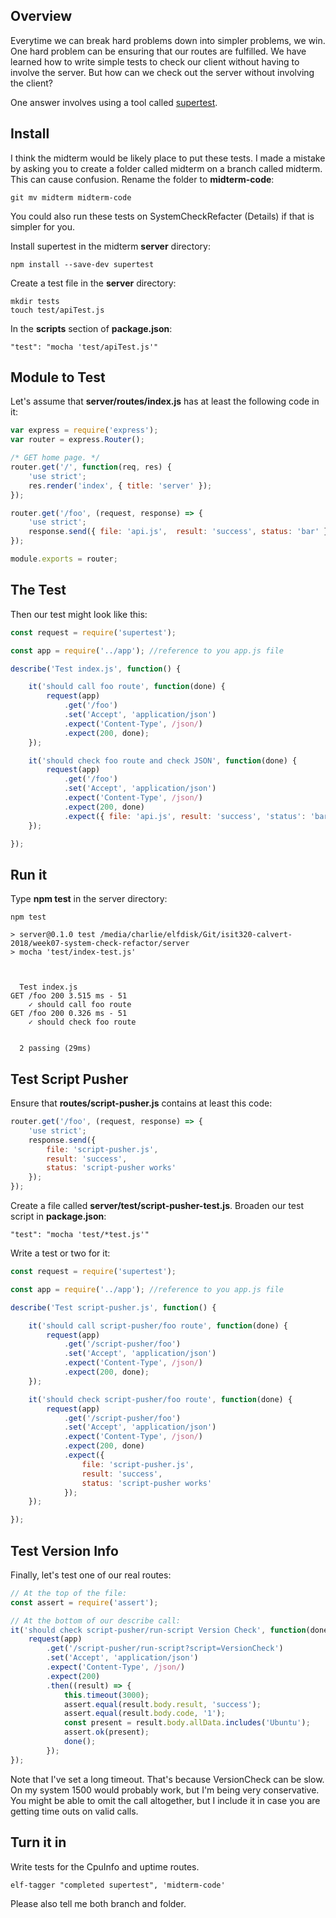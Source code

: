 ## Overview

Everytime we can break hard problems down into simpler problems, we win. One hard problem can be ensuring that our routes are fulfilled. We have learned how to write simple tests to check our client without having to involve the server. But how can we check out the server without involving the client?

One answer involves using a tool called [supertest](https://github.com/visionmedia/supertest).

## Install

I think the midterm would be likely place to put these tests. I made a mistake by asking you to create a folder called midterm on a branch called midterm. This can cause confusion. Rename the folder to **midterm-code**:

    git mv midterm midterm-code

You could also run these tests on SystemCheckRefacter (Details) if that is simpler for you.    

Install supertest in the midterm **server** directory:

    npm install --save-dev supertest

Create a test file in the **server** directory:

```    
mkdir tests
touch test/apiTest.js
```

In the **scripts** section of **package.json**:

    "test": "mocha 'test/apiTest.js'"

## Module to Test

Let's assume that **server/routes/index.js** has at least the following code in it:

```javascript
var express = require('express');
var router = express.Router();

/* GET home page. */
router.get('/', function(req, res) {
    'use strict';
    res.render('index', { title: 'server' });
});

router.get('/foo', (request, response) => {
    'use strict';
    response.send({ file: 'api.js',  result: 'success', status: 'bar' });
});

module.exports = router;
```

## The Test

Then our test might look like this:

```JavaScript
const request = require('supertest');

const app = require('../app'); //reference to you app.js file

describe('Test index.js', function() {

    it('should call foo route', function(done) {
        request(app)
            .get('/foo')
            .set('Accept', 'application/json')
            .expect('Content-Type', /json/)
            .expect(200, done);
    });

    it('should check foo route and check JSON', function(done) {
        request(app)
            .get('/foo')
            .set('Accept', 'application/json')
            .expect('Content-Type', /json/)
            .expect(200, done)
            .expect({ file: 'api.js', result: 'success', 'status': 'bar' });
    });

});
```

## Run it

Type **npm test** in the server directory:

```
npm test

> server@0.1.0 test /media/charlie/elfdisk/Git/isit320-calvert-2018/week07-system-check-refactor/server
> mocha 'test/index-test.js'



  Test index.js
GET /foo 200 3.515 ms - 51
    ✓ should call foo route
GET /foo 200 0.326 ms - 51
    ✓ should check foo route


  2 passing (29ms)
```

## Test Script Pusher

Ensure that **routes/script-pusher.js** contains at least this code:

```javascript
router.get('/foo', (request, response) => {
    'use strict';
    response.send({
        file: 'script-pusher.js',
        result: 'success',
        status: 'script-pusher works'
    });
});
```

Create a file called **server/test/script-pusher-test.js**. Broaden our test script in **package.json**:

```
"test": "mocha 'test/*test.js'"
```

Write a test or two for it:

```javascript
const request = require('supertest');

const app = require('../app'); //reference to you app.js file

describe('Test script-pusher.js', function() {

    it('should call script-pusher/foo route', function(done) {
        request(app)
            .get('/script-pusher/foo')
            .set('Accept', 'application/json')
            .expect('Content-Type', /json/)
            .expect(200, done);
    });

    it('should check script-pusher/foo route', function(done) {
        request(app)
            .get('/script-pusher/foo')
            .set('Accept', 'application/json')
            .expect('Content-Type', /json/)
            .expect(200, done)
            .expect({
                file: 'script-pusher.js',
                result: 'success',
                status: 'script-pusher works'
            });
    });

});
```

## Test Version Info

Finally, let's test one of our real routes:

```javascript
// At the top of the file:
const assert = require('assert');

// At the bottom of our describe call:
it('should check script-pusher/run-script Version Check', function(done) {
    request(app)
        .get('/script-pusher/run-script?script=VersionCheck')
        .set('Accept', 'application/json')
        .expect('Content-Type', /json/)
        .expect(200)
        .then((result) => {
            this.timeout(3000);
            assert.equal(result.body.result, 'success');
            assert.equal(result.body.code, '1');
            const present = result.body.allData.includes('Ubuntu');
            assert.ok(present);
            done();
        });
});
```

Note that I've set a long timeout. That's because VersionCheck can be slow. On my system 1500 would probably work, but I'm being very conservative. You might be able to omit the call altogether, but I include it in case you are getting time outs on valid calls.

## Turn it in

Write tests for the CpuInfo and uptime routes.

    elf-tagger "completed supertest", 'midterm-code'

Please also tell me both branch and folder.
